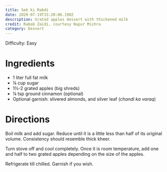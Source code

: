```yaml
---
title: Seb ki Rabdi
date: 2020-07-19T15:20:06.190Z
description: Grated apples dessert with thickened milk
credit: Rabab Zaidi, courtesy Nupur Mishra
category: Dessert
---
```

Difficulty: Easy  

# Ingredients
* 1 liter full fat milk
* ¼ cup sugar
* 1½-2 grated apples (big shreds)
* ¼ tsp ground cinnamon (optional)
* Optional garnish: slivered almonds, and silver leaf (_chandi ka varaq_)

# Directions
Boil milk and add sugar. Reduce until it is a little less than half of its original volume. Consistency should resemble thick kheer.

Turn stove off and cool completely. Once it is room temperature, add one and half to two grated apples depending on the size of the apples. 

Refrigerate till chilled. Garnish if you wish.
